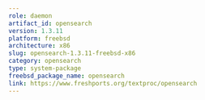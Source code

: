 ```yaml
---
role: daemon
artifact_id: opensearch
version: 1.3.11
platform: freebsd
architecture: x86
slug: opensearch-1.3.11-freebsd-x86
category: opensearch
type: system-package
freebsd_package_name: opensearch
link: https://www.freshports.org/textproc/opensearch
---
```

